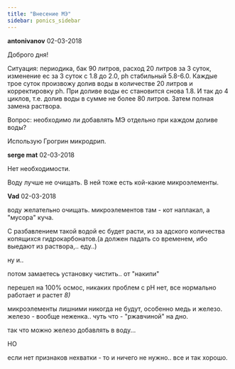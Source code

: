 ```yaml
---
title: "Внесение МЭ"
sidebar: ponics_sidebar
---
```


**antonivanov** 02-03-2018

Доброго дня!

Ситуация: периодика, бак 90 литров, расход 20 литров за 3 суток, изменение ec за 3 суток с 1.8 до 2.0, ph стабильный 5.8-6.0. Каждые трое суток произвожу долив воды в количестве 20 литров и корректировку ph. При доливе воды ec становится снова 1.8. И так до 4 циклов, т.е. долив воды в сумме не более 80 литров. Затем полная замена раствора.

Вопрос: необходимо ли добавлять МЭ отдельно при каждом доливе воды?

Использую Грогрин микродрип.


**serge mat** 02-03-2018

Нет необходимости. 

Воду лучше не очищать. В ней тоже есть кой-какие микроэлементы.


**Vad** 02-03-2018

воду желательно очищать. микроэлементов там - кот наплакал, а "мусора" куча.

С разбавлением такой водой ес будет расти, из за адского количества копящихся гидрокарбонатов.(а должен падать со временем, ибо выедают из раствора,.. еду..)

ну и..

потом замаетесь установку чистить.. от "накипи"

перешел на 100% осмос, никаких проблем с pH нет, все нормально работает и растет *8)*

микроэлементы лишними никогда не будут, особенно медь и железо. железо - вообще неженка.. чуть что - "ржавчиной" на дно.

так что можно железо добавлять в воду...

НО

если нет признаков нехватки - то и ничего не нужно.. все и так хорошо.


